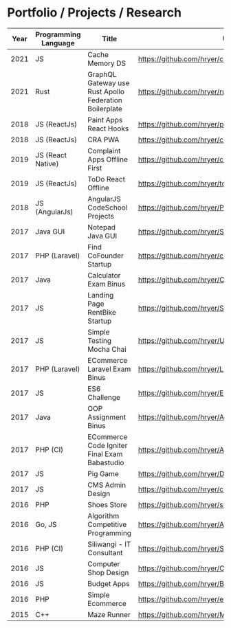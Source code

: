 # Portfolio / Projects / Research

| Year       | Programming Language | Title                         | URL                                 |
|------------|----------------------|-------------------------------|-------------------------------------|
| 2021 | JS               |  Cache Memory DS | https://github.com/hryer/cache-memory-ds |
| 2021 | Rust               |  GraphQL Gateway use Rust Apollo Federation Boilerplate | https://github.com/hryer/rust-apollo-federation  |
| 2018 | JS (ReactJs)               |  Paint Apps React Hooks | https://github.com/hryer/paint-apps  |
| 2018 | JS (ReactJs)               |  CRA PWA | https://github.com/hryer/cra-pwa  |
| 2019 | JS (React Native)               |  Complaint Apps Offline First | https://github.com/hryer/complaint-app  |
| 2019 | JS (ReactJs)               |  ToDo React Offline | https://github.com/hryer/todo-react-offline  |
| 2018 | JS (AngularJs)               |  AngularJS CodeSchool Projects | https://github.com/hryer/Playground-AngularJS  |
| 2017 | Java GUI               |  Notepad Java GUI | https://github.com/hryer/SimpleNotepad  |
| 2017 | PHP (Laravel)               |  Find CoFounder Startup  | https://github.com/hryer/caripartner  |
| 2017 | Java               |  Calculator Exam Binus  | https://github.com/hryer/Calculator  |
| 2017 | JS               |  Landing Page RentBike Startup  | https://github.com/hryer/Sepedaku |
| 2017 | JS               |  Simple Testing Mocha Chai  | https://github.com/hryer/UnitTestingWithMochaAndChai  |
| 2017 | PHP (Laravel)               |  ECommerce Laravel Exam Binus | https://github.com/hryer/Lara-ecommerce  |
| 2017 | JS               |  ES6 Challenge  | https://github.com/hryer/ES6-Challenge  |
| 2017 | Java               |  OOP Assignment Binus  | https://github.com/hryer/AdvanceOOP  |
| 2017 | PHP (CI)               |  ECommerce Code Igniter Final Exam Babastudio  | https://github.com/hryer/AllAboutCI  |
| 2017 | JS               |  Pig Game  | https://github.com/hryer/DOM-Pig-Game  |
| 2017 | JS               |  CMS Admin Design  | https://github.com/hryer/cmsAdmin  |
| 2016 | PHP               |  Shoes Store  | https://github.com/hryer/shoes_store  |
| 2016 | Go, JS               |  Algorithm Competitive Programming  | https://github.com/hryer/Algorithm-Playground  |
| 2016 | PHP (CI)               |  Siliwangi - IT Consultant  | https://github.com/hryer/SiliwangiDev  |
| 2016 | JS               |  Computer Shop Design  | https://github.com/hryer/Comp_Ac_Shop  |
| 2016 | JS               |  Budget Apps  | https://github.com/hryer/Budget_Projects  |
| 2016 | PHP               | Simple Ecommerce   | https://github.com/hryer/ecommerce_phpnative  |
| 2015 | C++               | Maze Runner   | https://github.com/hryer/MazeRunner  |
